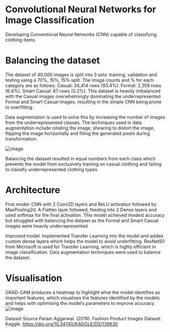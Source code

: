 # Convolutional Neural Networks for Image Classification
Developing Conventional Neural Networks (CNN) capable of classifying clothing items. 

# Balancing the dataset
The dataset of 40,000 images is split into 3 sets: training, validation and testing using a 70%, 15%, 15% split.
The image counts and % for each category are as follows:
Casual: 34,414 rows (93.4%).
Formal: 2,359 rows (6.4%).
Smart Casual: 67 rows (0.2%).
This dataset is heavily imbalanced with the Casual images overwhelmingly dominating the underrepresented Formal and Smart Casual images, resulting in the simple CNN being prone to overfitting.

Data augmentation is used to solve this by increasing the number of images from the underrepresented classes. The techniques used in data augmentation include rotating the image, shearing to distort the image, flipping the image horizontally and filling the generated pixels during transformation.

![image](https://github.com/user-attachments/assets/37f11c10-07c6-47ee-9b32-089efe915ae0)

Balancing the dataset resulted in equal numbers from each class which prevents the model from exclusively training on casual clothing and failing to classify underrepresented clothing types.

# Architecture
First model:
CNN with 2 Conv2D layers and ReLU activation followed by MaxPooling2d. A Flatten layer followed, feeding into 2 Dense layers and used softmax for the final activation. This model achieved modest accuracy but struggled with balancing the dataset as the Formal and Smart Casual images were heavily underrepresented.

Improved model:
Implemented Transfer Learning into the model and added custom dense layers which helps the model to avoid underfitting. ResNet50 from Microsoft is used for Transfer Learning, which is highly efficient in image classification. Data augmentation techniques were used to balance the dataset.

# Visualisation
GRAD-CAM produces a heatmap to highlight what the model identifies as important features, which visualises the features identified by the models and helps with optimising the model’s parameters to improve accuracy. 
![image](https://github.com/user-attachments/assets/711c2401-c0f8-4578-b01a-daf164352d1e)

Dataset Source
Param Aggarwal. (2019). Fashion Product Images Dataset. Kaggle. https://doi.org/10.34740/KAGGLE/DS/139630
